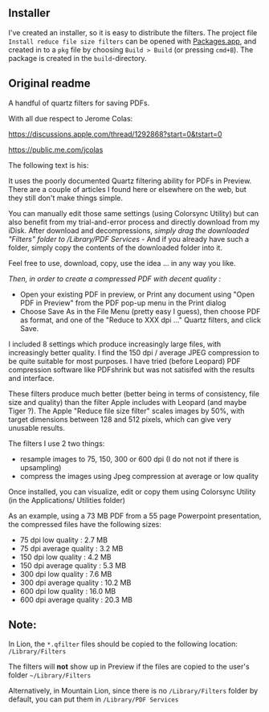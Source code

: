 Installer
---------

I've created an installer, so it is easy to distribute the filters. The project file `Install reduce file size filters` can be opened with [Packages.app](http://s.sudre.free.fr/Software/Packages/about.html), and created in to a `pkg` file by choosing `Build > Build` (or pressing `cmd+B`). The package is created in the `build`-directory.

Original readme
---------------

A handful of quartz filters for saving PDFs.

With all due respect to Jerome Colas:

https://discussions.apple.com/thread/1292868?start=0&tstart=0

https://public.me.com/jcolas

The following text is his:

It uses the poorly documented Quartz filtering ability for PDFs in Preview. There are a couple of articles I found here or elsewhere on the web, but they still don't make things simple.

You can manually edit those same settings (using Colorsync Utility) but can also benefit from my trial-and-error process and directly download from my iDisk.
After download and decompressions, *simply drag the downloaded "Filters" folder to /Library/PDF Services* - And if you already have such a folder, simply copy the contents of the downloaded folder into it.

Feel free to use, download, copy, use the idea ... in any way you like.

*Then, in order to create a compressed PDF with decent quality :*

- Open your existing PDF in preview, or Print any document using "Open PDF in Preview" from the PDF pop-up menu in the Print dialog
- Choose Save As in the File Menu (pretty easy I guess), then choose PDF as format, and one of the "Reduce to XXX dpi ..." Quartz filters, and click Save.

I included 8 settings which produce increasingly large files, with increasingly better quality. I find the 150 dpi / average JPEG compression to be quite suitable for most purposes. I have tried (before Leopard) PDF compression software like PDFshrink but was not satisifed with the results and interface.

These filters produce much better (better being in terms of consistency, file size and quality) than the filter Apple includes with Leopard (and maybe Tiger ?).
The Apple "Reduce file size filter" scales images by 50%, with target dimensions between 128 and 512 pixels, which can give very unusable results.

The filters I use 2 two things:

- resample images to 75, 150, 300 or 600 dpi (I do not not if there is upsampling)
- compress the images using Jpeg compression at average or low quality

Once installed, you can visualize, edit or copy them using Colorsync Utility (in the Applications/ Utilities folder)

As an example, using a 73 MB PDF from a 55 page Powerpoint presentation, the compressed files have the following sizes:

- 75 dpi low quality : 2.7 MB
- 75 dpi average quality : 3.2 MB
- 150 dpi low quality : 4.2 MB
- 150 dpi average quality : 5.3 MB
- 300 dpi low quality : 7.6 MB
- 300 dpi average quality : 10.2 MB
- 600 dpi low quality : 16.0 MB
- 600 dpi average quality : 20.3 MB

## Note:
In Lion, the `*.qfilter` files should be copied to the following location: `/Library/Filters`

The filters will **not** show up in Preview if the files are copied to the user's folder `~/Library/Filters`

Alternatively, in Mountain Lion, since there is no `/Library/Filters` folder by default, you can put them in `/Library/PDF Services`
